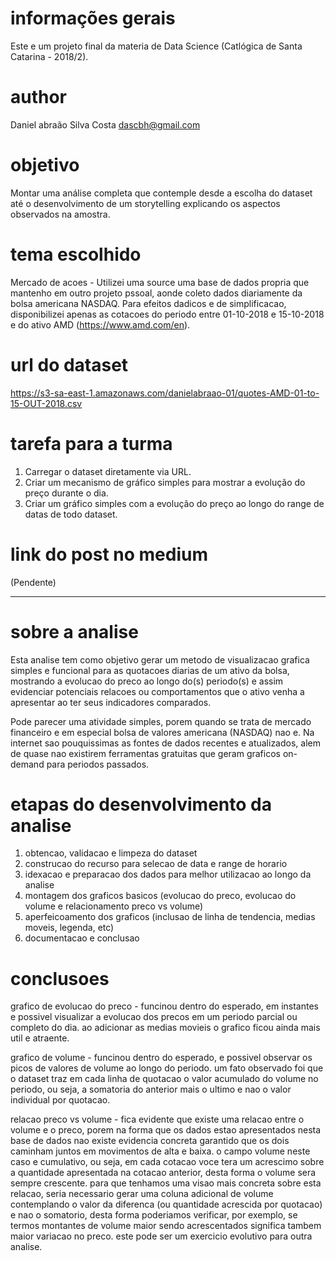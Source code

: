 # informações gerais
Este e um projeto final da materia de Data Science (Catlógica de Santa Catarina - 2018/2).

# author
Daniel abraão Silva Costa <dascbh@gmail.com>

# objetivo
Montar uma análise completa que contemple desde a escolha do dataset até o desenvolvimento de um storytelling explicando os aspectos observados na amostra.

# tema escolhido
Mercado de acoes - Utilizei uma source uma base de dados propria que mantenho em outro projeto pssoal, aonde coleto dados diariamente da bolsa americana NASDAQ. Para efeitos dadicos e de simplificacao, disponibilizei apenas as cotacoes do periodo entre 01-10-2018 e 15-10-2018 e do ativo AMD (https://www.amd.com/en).

# url do dataset
https://s3-sa-east-1.amazonaws.com/danielabraao-01/quotes-AMD-01-to-15-OUT-2018.csv

# tarefa para a turma
1) Carregar o dataset diretamente via URL.
2) Criar um mecanismo de gráfico simples para mostrar a evolução do preço durante o dia.
3) Criar um gráfico simples com a evolução do preço ao longo do range de datas de todo dataset.

# link do post no medium
(Pendente)


-----


# sobre a analise
Esta analise tem como objetivo gerar um metodo de visualizacao grafica simples e funcional para as quotacoes diarias de um ativo da bolsa, mostrando a evolucao do preco ao longo do(s) periodo(s) e assim evidenciar potenciais relacoes ou comportamentos que o ativo venha a apresentar ao ter seus indicadores comparados.

Pode parecer uma atividade simples, porem quando se trata de mercado financeiro e em especial bolsa de valores americana (NASDAQ) nao e. Na internet sao pouquissimas as fontes de dados recentes e atualizados, alem de quase nao existirem ferramentas gratuitas que geram graficos on-demand para periodos passados.

# etapas do desenvolvimento da analise
1) obtencao, validacao e limpeza do dataset
2) construcao do recurso para selecao de data e range de horario
3) idexacao e preparacao dos dados para melhor utilizacao ao longo da analise
4) montagem dos graficos basicos (evolucao do preco, evolucao do volume e relacionamento preco vs volume)
5) aperfeicoamento dos graficos (inclusao de linha de tendencia, medias moveis, legenda, etc)
6) documentacao e conclusao

# conclusoes
grafico de evolucao do preco - funcinou dentro do esperado, em instantes e possivel visualizar a evolucao dos precos em um periodo parcial ou completo do dia. ao adicionar as medias movieis o grafico ficou ainda mais util e atraente.

grafico de volume - funcinou dentro do esperado, e possivel observar os picos de valores de volume ao longo do periodo. um fato observado foi que o dataset traz em cada linha de quotacao o valor acumulado do volume no periodo, ou seja, a somatoria do anterior mais o ultimo e nao o valor individual por quotacao.

relacao preco vs volume - fica evidente que existe uma relacao entre o volume e o preco, porem na forma que os dados estao apresentados nesta base de dados nao existe evidencia concreta garantido que os dois caminham juntos em movimentos de alta e baixa. o campo volume neste caso e cumulativo, ou seja, em cada cotacao voce tera um acrescimo sobre a quantidade apresentada na cotacao anterior, desta forma o volume sera sempre crescente. para que tenhamos uma visao mais concreta sobre esta relacao, seria necessario gerar uma coluna adicional de volume contemplando o valor da diferenca (ou quantidade acrescida por quotacao) e nao o somatorio, desta forma poderiamos verificar, por exemplo, se termos montantes de volume maior sendo acrescentados significa tambem maior variacao no preco. este pode ser um exercicio evolutivo para outra analise.
